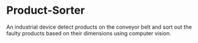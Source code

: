 # Product-Sorter
An industrial device detect products on the conveyor belt and sort out the faulty products based on their dimensions using computer vision.

